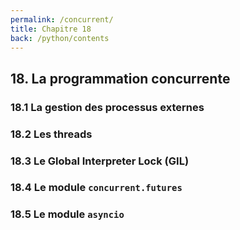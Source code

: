 ```yaml
---
permalink: /concurrent/
title: Chapitre 18
back: /python/contents
---
```

## 18. La programmation concurrente

### 18.1 La gestion des processus externes

### 18.2 Les threads

### 18.3 Le Global Interpreter Lock (GIL)

### 18.4 Le module `concurrent.futures`

### 18.5 Le module `asyncio`